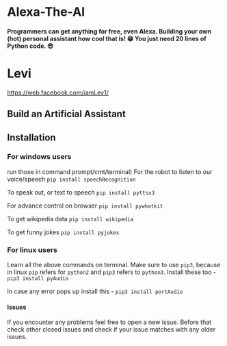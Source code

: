 # Alexa-The-AI
#### Programmers can get anything for free, even Alexa. Building your own (hot) personal assistant how cool that is! 😁 You just need 20 lines of Python code. 😎

# Levi

https://web.facebook.com/iamLev1/

## Build an Artificial Assistant

## Installation
### For windows users
run those in command prompt/cmt/terminal)
For the robot to listen to our voice/speech
`pip install speechRecognition`

To speak out, or text to speech
`pip install pyttsx3`

For advance control on browser
`pip install pywhatkit`

To get wikipedia data
`pip install wikipedia`

To get funny jokes
`pip install pyjokes`

### For linux users
Learn all the above commands on terminal. Make sure to use `pip3`, because in linux `pip` refers for `python2` and `pip3` refers to `python3`.
Install these too - 
`pip3 install pyAudio`

In case any error pops up install this -
`pip3 install portAudio`

#### Issues
If you encounter any problems feel free to open a new issue. Before that check other closed issues and check if your issue matches with any older issues.
